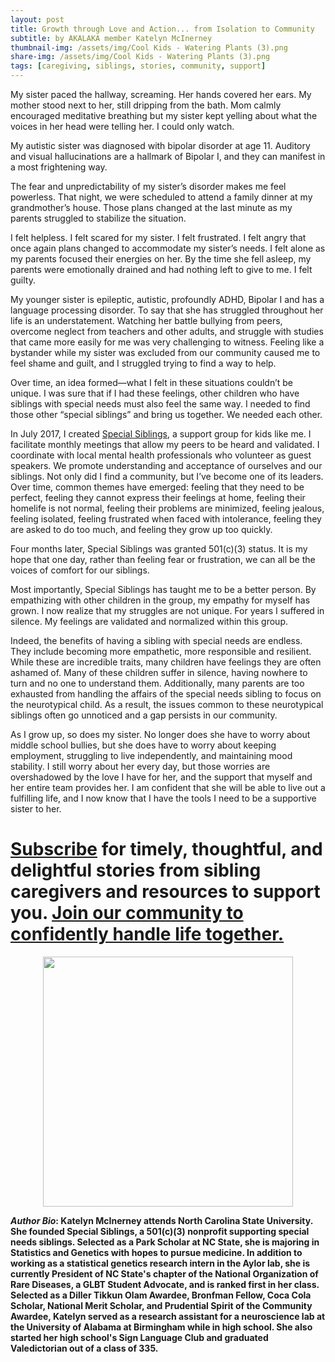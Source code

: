```yaml
---
layout: post
title: Growth through Love and Action... from Isolation to Community
subtitle: by AKALAKA member Katelyn McInerney
thumbnail-img: /assets/img/Cool Kids - Watering Plants (3).png
share-img: /assets/img/Cool Kids - Watering Plants (3).png
tags: [caregiving, siblings, stories, community, support]
---
```

My sister paced the hallway, screaming. Her hands covered her ears. My mother stood next to her, still dripping from the bath. Mom calmly encouraged meditative breathing but my sister kept yelling about what the voices in her head were telling her. I could only watch.

My autistic sister was diagnosed with bipolar disorder at age 11. Auditory and visual hallucinations are a hallmark of Bipolar I, and they can manifest in a most frightening way.

The fear and unpredictability of my sister’s disorder makes me feel powerless. That night, we were scheduled to attend a family dinner at my grandmother’s house. Those plans changed at the last minute as my parents struggled to stabilize the situation.

I felt helpless. I felt scared for my sister. I felt frustrated. I felt angry that once again plans changed to accommodate my sister’s needs. I felt alone as my parents focused their energies on her. By the time she fell asleep, my parents were emotionally drained and had nothing left to give to me. I felt guilty. 

My younger sister is epileptic, autistic, profoundly ADHD, Bipolar I and has a language processing disorder. To say that she has struggled throughout her life is an understatement. Watching her battle bullying from peers, overcome neglect from teachers and other adults, and struggle with studies that came more easily for me was very challenging to witness. Feeling like a bystander while my sister was excluded from our community caused me to feel shame and guilt, and I struggled trying to find a way to help.

Over time, an idea formed—what I felt in these situations couldn’t be unique. I was sure that if I had these feelings, other children who have siblings with special needs must also feel the same way. I needed to find those other “special siblings” and bring us together. We needed each other.

In July 2017, I created [Special Siblings](https://www.specialsiblingsbham.org), a support group for kids like me. I facilitate monthly meetings that allow my peers to be heard and validated. I coordinate with local mental health professionals who volunteer as guest speakers. We promote understanding and acceptance of ourselves and our siblings. Not only did I find a community, but I’ve become one of its leaders. Over time, common themes have emerged: feeling that they need to be perfect, feeling they cannot express their feelings at home, feeling their homelife is not normal, feeling their problems are minimized, feeling jealous, feeling isolated, feeling frustrated when faced with intolerance, feeling they are asked to do too much, and feeling they grow up too quickly.

Four months later, Special Siblings was granted 501(c)(3) status. It is my hope that one day, rather than feeling fear or frustration, we can all be the voices of comfort for our siblings.

Most importantly, Special Siblings has taught me to be a better person. By empathizing with other children in the group, my empathy for myself has grown. I now realize that my struggles are not unique. For years I suffered in silence. My feelings are validated and normalized within this group. 

Indeed, the benefits of having a sibling with special needs are endless. They include becoming more empathetic, more responsible and resilient. While these are incredible traits, many children have feelings they are often ashamed of. Many of these children suffer in silence, having nowhere to turn and no one to understand them. Additionally, many parents are too exhausted from handling the affairs of the special needs sibling to focus on the neurotypical child. As a result, the issues common to these neurotypical siblings often go unnoticed and a gap persists in our community. 

As I grow up, so does my sister. No longer does she have to worry about middle school bullies, but she does have to worry about keeping employment, struggling to live independently, and maintaining mood stability. I still worry about her every day, but those worries are overshadowed by the love I have for her, and the support that myself and her entire team provides her. I am confident that she will be able to live out a fulfilling life, and I now know that I have the tools I need to be a supportive sister to her.

# <a href="javascript:;" onclick="ml_webform_5218820('show')">Subscribe</a> for timely, thoughtful, and delightful stories from sibling caregivers and resources to support you. [Join our community to confidently handle life together.](/join)
<p align = center>
<a href = "/join"><img src="https://raw.githubusercontent.com/akalakaco/akalakaco.github.io/master/assets/img/Cool%20Kids%20-%20Watering%20Plants%20(3).png" width="400"/></a>
</p>

***Author Bio*: Katelyn McInerney attends North Carolina State University. She founded Special Siblings, a 501(c)(3) nonprofit supporting special needs siblings. Selected as a Park Scholar at NC State, she is majoring in Statistics and Genetics with hopes to pursue medicine. In addition to working as a statistical genetics research intern in the Aylor lab, she is currently President of NC State's chapter of the National Organization of Rare Diseases, a GLBT Student Advocate, and is ranked first in her class. Selected as a Diller Tikkun Olam Awardee, Bronfman Fellow, Coca Cola Scholar, National Merit Scholar, and Prudential Spirit of the Community Awardee, Katelyn served as a research assistant for a neuroscience lab at the University of Alabama at Birmingham while in high school. She also started her high school's Sign Language Club and graduated Valedictorian out of a class of 335.**
